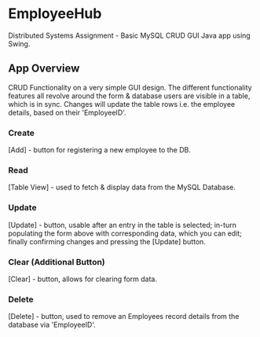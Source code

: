# EmployeeHub
Distributed Systems Assignment - Basic MySQL CRUD GUI Java app using Swing.  

## App Overview
CRUD Functionality on a very simple GUI design. The different functionality features all revolve around the form & database users are visible in a table, which is in sync. Changes will update the table rows i.e. the employee details, based on their 'EmployeeID'.  

### Create
[Add] - button for registering a new employee to the DB.

### Read
[Table View] - used to fetch & display data from the MySQL Database.

### Update
[Update] - button, usable after an entry in the table is selected; in-turn populating the form above with corresponding data, which you can edit; finally confirming changes and pressing the [Update] button.

### Clear (Additional Button) 
[Clear] - button, allows for clearing form data. 

### Delete
[Delete] - button, used to remove an Employees record details from the database via 'EmployeeID'.
